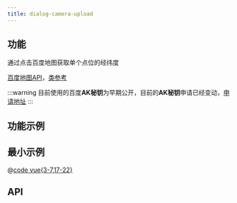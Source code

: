```yaml
---
title: dialog-camera-upload
---
```


## 功能

通过点击百度地图获取单个点位的经纬度

[百度地图API](https://lbs.baidu.com/index.php?title=jspopularGL)，[类参考](https://mapopen-pub-jsapi.bj.bcebos.com/jsapi/reference/jsapi_webgl_1_0.html)

:::warning
目前使用的百度**AK秘钥**为早期公开，目前的**AK秘钥**申请已经变动，[申请地址](https://lbs.baidu.com/index.php?title=jspopularGL/guide/getkey)
:::

## 功能示例

<Example />

## 最小示例

@[code vue{3-7,17-22}](@/components/dialog-camera-upload/docs/simple.vue)

## API

<Usage />

<script setup>
import Example from "@/components/dialog-camera-upload/docs/example.vue";
import Usage from "@/components/dialog-camera-upload/docs/usage.vue";
</script>